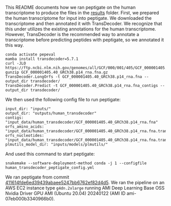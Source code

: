 This README documents how we ran peptigate on the human transcriptome to produce the files in the [results](../results/) folder.
First, we prepared the human transcriptome for input into peptigate.
We downloaded the transcriptome and then annotated it with TransDecoder.
We recognize that this under utilizes the existing annotations for the human transcriptome.
However, TransDecoder is the recommended way to annotate a transcriptome before predicting peptides with peptigate, so we annotated it this way.

```
conda activate pepeval
mamba install transdecoder=5.7.1
curl -JLO https://ftp.ncbi.nlm.nih.gov/genomes/all/GCF/000/001/405/GCF_000001405.40_GRCh38.p14/GCF_000001405.40_GRCh38.p14_rna.fna.gz
gunzip GCF_000001405.40_GRCh38.p14_rna.fna.gz
TransDecoder.LongOrfs -t GCF_000001405.40_GRCh38.p14_rna.fna --output_dir transdecoder/
TransDecoder.Predict -t GCF_000001405.40_GRCh38.p14_rna.fna_contigs --output_dir transdecoder/
```

We then used the following config file to run peptigate:
```
input_dir: "inputs/"
output_dir: "outputs/human_transdecoder"
contigs: "input_data/human_transdecoder/GCF_000001405.40_GRCh38.p14_rna.fna"
orfs_amino_acids: "input_data/human_transdecoder/GCF_000001405.40_GRCh38.p14_rna.fna.transdecoder.pep"
orfs_nucleotides: "input_data/human_transdecoder/GCF_000001405.40_GRCh38.p14_rna.fna.transdecoder.cds"
plmutils_model_dir: "inputs/models/plmutils/"
```

And used this command to start peptigate:
```
snakemake --software-deployment-method conda -j 1 --configfile human_transdecoder_peptigate_config.yml
```

We ran peptigate from commit [411614fde6ed39439abaee5247bb6762ef82d4d5](https://github.com/Arcadia-Science/peptigate/commit/411614fde6ed39439abaee5247bb6762ef82d4d5).
We ran the pipeline on an AWS EC2 instance type `g4dn.2xlarge` running AMI Deep Learning Base OSS Nvidia Driver GPU AMI (Ubuntu 20.04) 20240122 (AMI ID ami-07eb000b3340966b0).
